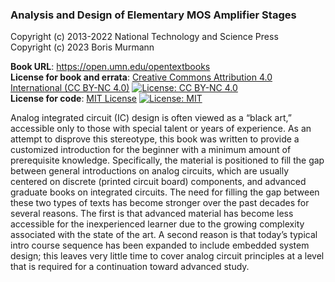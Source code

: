 ### Analysis and Design of Elementary MOS Amplifier Stages

Copyright (c) 2013-2022 National Technology and Science Press  
Copyright (c) 2023 Boris Murmann  

**Book URL**: https://open.umn.edu/opentextbooks  
**License for book and errata**: [Creative Commons Attribution 4.0 International (CC BY-NC 4.0)](https://creativecommons.org/licenses/by-nc/4.0/) [![License: CC BY-NC 4.0](https://img.shields.io/badge/License-CC_BY--NC_4.0-lightgrey.svg)](https://creativecommons.org/licenses/by-nc/4.0/)  
**License for code**: [MIT License](https://opensource.org/licenses/MIT) [![License: MIT](https://img.shields.io/badge/License-MIT-yellow.svg)](https://opensource.org/licenses/MIT)

Analog integrated circuit (IC) design is often viewed as a “black art,” accessible only to those with special talent or years of experience. As an attempt to disprove
this stereotype, this book was written to provide a customized introduction for the beginner with a minimum amount of prerequisite knowledge. Specifically, the material is positioned to fill the gap between general introductions on analog circuits, which are usually centered on discrete (printed circuit board) components, and advanced graduate books on integrated circuits. The need for filling the gap between these two types of texts has become stronger over the past decades for several reasons. The first is that advanced material has become less accessible for the inexperienced learner due to the growing complexity associated with the state of the art. A second reason is that today’s typical intro course sequence has been expanded to include embedded system design; this leaves very little time to cover analog circuit principles at a level that is required for a continuation toward advanced study.
